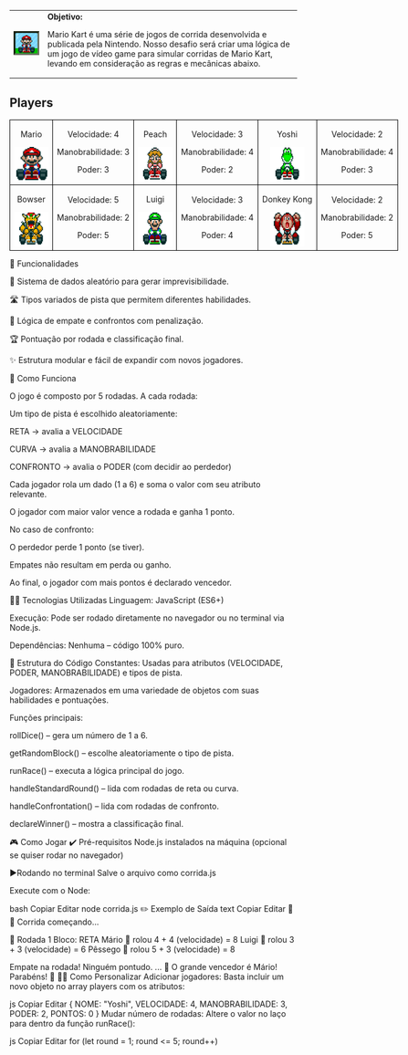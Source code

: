 <table>
        <tr>
            <td>
                <img src="./docs/header.gif" alt="Mario Kart" width="200">
            </td>
            <td>
                <b>Objetivo:</b>
                <p>Mario Kart é uma série de jogos de corrida desenvolvida e publicada pela Nintendo. Nosso desafio será criar uma lógica de um jogo de vídeo game para simular corridas de Mario Kart, levando em consideração as regras e mecânicas abaixo.</p>
            </td>
        </tr>
    </table>

<h2>Players</h2>
      <table style="border-collapse: collapse; width: 800px; margin: 0 auto;">
        <tr>
            <td style="border: 1px solid black; text-align: center;">
                <p>Mario</p>
                <img src="./docs/mario.gif" alt="Mario Kart" width="60" height="60">
            </td>
            <td style="border: 1px solid black; text-align: center;">
                <p>Velocidade: 4</p>
                <p>Manobrabilidade: 3</p>
                <p>Poder: 3</p>
            </td>
             <td style="border: 1px solid black; text-align: center;">
                <p>Peach</p>
                <img src="./docs/peach.gif" alt="Mario Kart" width="60" height="60">
            </td>
            <td style="border: 1px solid black; text-align: center;">
                <p>Velocidade: 3</p>
                <p>Manobrabilidade: 4</p>
                <p>Poder: 2</p>
            </td>
              <td style="border: 1px solid black; text-align: center;">
                <p>Yoshi</p>
                <img src="./docs/yoshi.gif" alt="Mario Kart" width="60" height="60">
            </td>
            <td style="border: 1px solid black; text-align: center;">
                <p>Velocidade: 2</p>
                <p>Manobrabilidade: 4</p>
                <p>Poder: 3</p>
            </td>
        </tr>
        <tr>
            <td style="border: 1px solid black; text-align: center;">
                <p>Bowser</p>
                <img src="./docs/bowser.gif" alt="Mario Kart" width="60" height="60">
            </td>
            <td style="border: 1px solid black; text-align: center;">
                <p>Velocidade: 5</p>
                <p>Manobrabilidade: 2</p>
                <p>Poder: 5</p>
            </td>
            <td style="border: 1px solid black; text-align: center;">
                <p>Luigi</p>
                <img src="./docs/luigi.gif" alt="Mario Kart" width="60" height="60">
            </td>
            <td style="border: 1px solid black; text-align: center;">
                <p>Velocidade: 3</p>
                <p>Manobrabilidade: 4</p>
                <p>Poder: 4</p>
            </td>
            <td style="border: 1px solid black; text-align: center;">
                <p>Donkey Kong</p>
                <img src="./docs/dk.gif" alt="Mario Kart" width="60" height="60">
            </td>
            <td style="border: 1px solid black; text-align: center;">
                <p>Velocidade: 2</p>
                <p>Manobrabilidade: 2</p>
                <p>Poder: 5</p>
            </td>
        </tr>
    </table>

🚀 Funcionalidades

🎲 Sistema de dados aleatório para gerar imprevisibilidade.

🛣️ Tipos variados de pista que permitem diferentes habilidades.

🧠 Lógica de empate e confrontos com penalização.

🏆 Pontuação por rodada e classificação final.

✨ Estrutura modular e fácil de expandir com novos jogadores.

🧪 Como Funciona

O jogo é composto por 5 rodadas. A cada rodada:

Um tipo de pista é escolhido aleatoriamente:

RETA → avalia a VELOCIDADE

CURVA → avalia a MANOBRABILIDADE

CONFRONTO → avalia o PODER (com decidir ao perdedor)

Cada jogador rola um dado (1 a 6) e soma o valor com seu atributo relevante.

O jogador com maior valor vence a rodada e ganha 1 ponto.

No caso de confronto:

O perdedor perde 1 ponto (se tiver).

Empates não resultam em perda ou ganho.

Ao final, o jogador com mais pontos é declarado vencedor.

👩‍💻 Tecnologias Utilizadas Linguagem: JavaScript (ES6+)

Execução: Pode ser rodado diretamente no navegador ou no terminal via Node.js.

Dependências: Nenhuma – código 100% puro.

📁 Estrutura do Código Constantes: Usadas para atributos (VELOCIDADE, PODER, MANOBRABILIDADE) e tipos de pista.

Jogadores: Armazenados em uma variedade de objetos com suas habilidades e pontuações.

Funções principais:

rollDice() – gera um número de 1 a 6.

getRandomBlock() – escolhe aleatoriamente o tipo de pista.

runRace() – executa a lógica principal do jogo.

handleStandardRound() – lida com rodadas de reta ou curva.

handleConfrontation() – lida com rodadas de confronto.

declareWinner() – mostra a classificação final.

🎮 Como Jogar ✔️ Pré-requisitos Node.js instalados na máquina (opcional se quiser rodar no navegador)

▶️Rodando no terminal Salve o arquivo como corrida.js

Execute com o Node:

bash Copiar Editar node corrida.js ✏️ Exemplo de Saída text Copiar Editar 🏁🚨 Corrida começando...

🏁 Rodada 1 Bloco: RETA Mário 🎲 rolou 4 + 4 (velocidade) = 8 Luigi 🎲 rolou 3 + 3 (velocidade) = 6 Pêssego 🎲 rolou 5 + 3 (velocidade) = 8

Empate na rodada! Ninguém pontudo. ... 🎉 O grande vencedor é Mário! Parabéns! 🎉 👨‍🔧 Como Personalizar Adicionar jogadores: Basta incluir um novo objeto no array players com os atributos:

js Copiar Editar { NOME: "Yoshi", VELOCIDADE: 4, MANOBRABILIDADE: 3, PODER: 2, PONTOS: 0 } Mudar número de rodadas: Altere o valor no laço para dentro da função runRace():

js Copiar Editar for (let round = 1; round <= 5; round++)